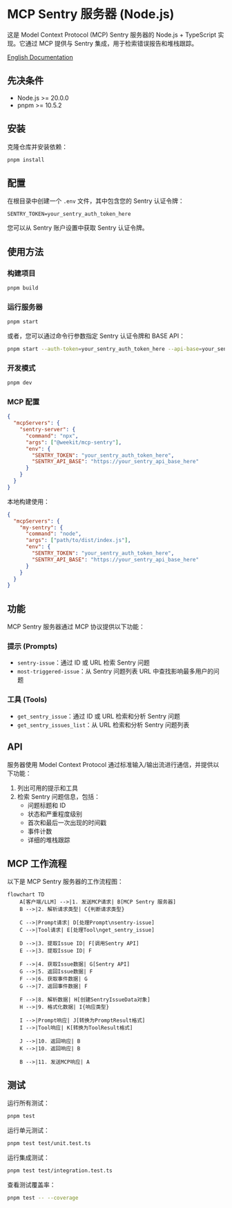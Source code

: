 # MCP Sentry 服务器 (Node.js)

这是 Model Context Protocol (MCP) Sentry 服务器的 Node.js + TypeScript 实现。它通过 MCP 提供与 Sentry 集成，用于检索错误报告和堆栈跟踪。

[English Documentation](./README.md)

## 先决条件

- Node.js >= 20.0.0
- pnpm >= 10.5.2

## 安装

克隆仓库并安装依赖：

```bash
pnpm install
```

## 配置

在根目录中创建一个 `.env` 文件，其中包含您的 Sentry 认证令牌：

```
SENTRY_TOKEN=your_sentry_auth_token_here
```

您可以从 Sentry 账户设置中获取 Sentry 认证令牌。

## 使用方法

### 构建项目

```bash
pnpm build
```

### 运行服务器

```bash
pnpm start
```

或者，您可以通过命令行参数指定 Sentry 认证令牌和 BASE API：

```bash
pnpm start --auth-token=your_sentry_auth_token_here --api-base=your_sentry_api_base_here
```

### 开发模式

```bash
pnpm dev
```

### MCP 配置

```json
{
  "mcpServers": {
    "sentry-server": {
      "command": "npx",
      "args": ["@weekit/mcp-sentry"],
      "env": {
        "SENTRY_TOKEN": "your_sentry_auth_token_here",
        "SENTRY_API_BASE": "https://your_sentry_api_base_here"
      }
    }
  }
}
```

本地构建使用：

```json
{
  "mcpServers": {
    "my-sentry": {
      "command": "node",
      "args": ["path/to/dist/index.js"],
      "env": {
        "SENTRY_TOKEN": "your_sentry_auth_token_here",
        "SENTRY_API_BASE": "https://your_sentry_api_base_here"
      }
    }
  }
}
```

## 功能

MCP Sentry 服务器通过 MCP 协议提供以下功能：

### 提示 (Prompts)

- `sentry-issue`：通过 ID 或 URL 检索 Sentry 问题
- `most-triggered-issue`：从 Sentry 问题列表 URL 中查找影响最多用户的问题

### 工具 (Tools)

- `get_sentry_issue`：通过 ID 或 URL 检索和分析 Sentry 问题
- `get_sentry_issues_list`：从 URL 检索和分析 Sentry 问题列表

## API

服务器使用 Model Context Protocol 通过标准输入/输出流进行通信，并提供以下功能：

1. 列出可用的提示和工具
2. 检索 Sentry 问题信息，包括：
   - 问题标题和 ID
   - 状态和严重程度级别
   - 首次和最后一次出现的时间戳
   - 事件计数
   - 详细的堆栈跟踪

## MCP 工作流程

以下是 MCP Sentry 服务器的工作流程图：

```mermaid
flowchart TD
    A[客户端/LLM] -->|1. 发送MCP请求| B[MCP Sentry 服务器]
    B -->|2. 解析请求类型| C{判断请求类型}
    
    C -->|Prompt请求| D[处理Prompt\nsentry-issue]
    C -->|Tool请求| E[处理Tool\nget_sentry_issue]
    
    D -->|3. 提取Issue ID| F[调用Sentry API]
    E -->|3. 提取Issue ID| F
    
    F -->|4. 获取Issue数据| G[Sentry API]
    G -->|5. 返回Issue数据| F
    F -->|6. 获取事件数据| G
    G -->|7. 返回事件数据| F
    
    F -->|8. 解析数据| H[创建SentryIssueData对象]
    H -->|9. 格式化数据| I{响应类型}
    
    I -->|Prompt响应| J[转换为PromptResult格式]
    I -->|Tool响应| K[转换为ToolResult格式]
    
    J -->|10. 返回响应| B
    K -->|10. 返回响应| B
    
    B -->|11. 发送MCP响应| A
```

## 测试

运行所有测试：
```bash
pnpm test
```

运行单元测试：
```bash
pnpm test test/unit.test.ts
```

运行集成测试：
```bash
pnpm test test/integration.test.ts
```

查看测试覆盖率：
```bash
pnpm test -- --coverage
```
